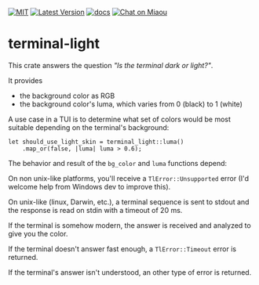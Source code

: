 [![MIT][s2]][l2] [![Latest Version][s1]][l1] [![docs][s3]][l3] [![Chat on Miaou][s4]][l4]

[s1]: https://img.shields.io/crates/v/terminal-light.svg
[l1]: https://crates.io/crates/terminal-light

[s2]: https://img.shields.io/badge/license-MIT-blue.svg
[l2]: LICENSE

[s3]: https://docs.rs/terminal-light/badge.svg
[l3]: https://docs.rs/terminal-light/

[s4]: https://miaou.dystroy.org/static/shields/room.svg
[l4]: https://miaou.dystroy.org/3

# terminal-light

This crate answers the question *"Is the terminal dark or light?"*.

It provides

* the background color as RGB
* the background color's luma, which varies from 0 (black) to 1 (white)

A use case in a TUI is to determine what set of colors would be most suitable depending on the terminal's background:
```
let should_use_light_skin = terminal_light::luma()
    .map_or(false, |luma| luma > 0.6);
```

The behavior and result of the `bg_color` and `luma` functions depend:

On non unix-like platforms, you'll receive a `TlError::Unsupported` error (I'd welcome help from Windows dev to improve this).

On unix-like (linux, Darwin, etc.), a terminal sequence is sent to stdout and the response is read on stdin with a timeout of 20 ms.

If the terminal is somehow modern, the answer is received and analyzed to give you the color.

If the terminal doesn't answer fast enough, a `TlError::Timeout` error is returned.

If the terminal's answer isn't understood, an other type of error is returned.

